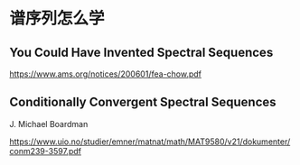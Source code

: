 # 谱序列怎么学

## You Could Have Invented Spectral Sequences

https://www.ams.org/notices/200601/fea-chow.pdf

## Conditionally Convergent Spectral Sequences 

J. Michael Boardman

https://www.uio.no/studier/emner/matnat/math/MAT9580/v21/dokumenter/conm239-3597.pdf
